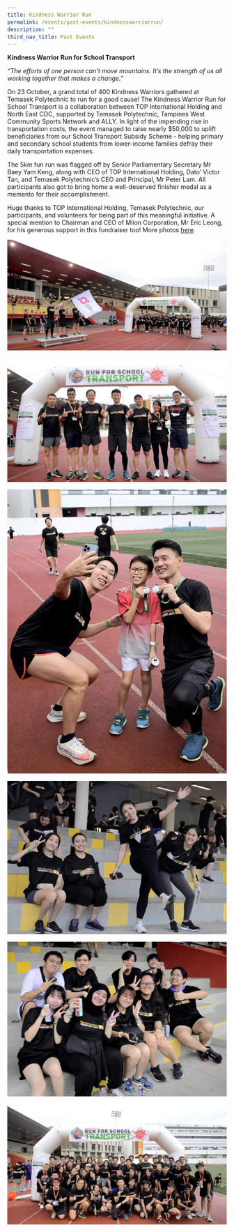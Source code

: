 ```yaml
---
title: Kindness Warrior Run
permalink: /events/past-events/kindnesswarriorrun/
description: ""
third_nav_title: Past Events
---
```

**Kindness Warrior Run for School Transport**

*“The efforts of one person can’t move mountains. It’s the strength of us all working together that makes a change.”*

On 23 October, a grand total of 400 Kindness Warriors gathered at Temasek Polytechnic to run for a good cause! The Kindness Warrior Run for School Transport is a collaboration between TOP International Holding and North East CDC, supported by Temasek Polytechnic, Tampines West Community Sports Network and ALLY. In light of the impending rise in transportation costs, the event managed to raise nearly $50,000 to uplift beneficiaries from our School Transport Subsidy Scheme - helping primary and secondary school students from lower-income families defray their daily transportation expenses.

The 5km fun run was flagged off by Senior Parliamentary Secretary Mr Baey Yam Keng, along with CEO of TOP International Holding, Dato’ Victor Tan, and Temasek Polytechnic’s CEO and Principal, Mr Peter Lam. All participants also got to bring home a well-deserved finisher medal as a memento for their accomplishment.

Huge thanks to TOP International Holding, Temasek Polytechnic, our participants, and volunteers for being part of this meaningful initiative. A special mention to Chairman and CEO of Mlion Corporation, Mr Eric Leong, for his generous support in this fundraiser too! More photos [here](https://www.facebook.com/NECDC/posts/pfbid0bPsf4w3r3emgh6UU71KQZ6AGi3pqMmcze3pW4GXBJCknCGZnRBzcV7QDhfxUFBJdl).

![](/images/Events/Past%20Events/Kindness%20Warrior%20Run/FB_IMG_1666874395413.jpg)

![](/images/Events/Past%20Events/Kindness%20Warrior%20Run/FB_IMG_1666874425678.jpg)

![](/images/Events/Past%20Events/Kindness%20Warrior%20Run/FB_IMG_1666874436590.jpg)

![](/images/Events/Past%20Events/Kindness%20Warrior%20Run/FB_IMG_1666874375576.jpg)

![](/images/Events/Past%20Events/Kindness%20Warrior%20Run/FB_IMG_1666874460223.jpg)

![](/images/Events/Past%20Events/Kindness%20Warrior%20Run/FB_IMG_1666874348837.jpg)